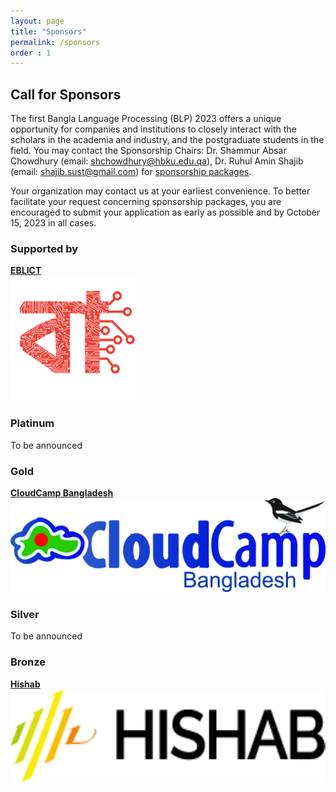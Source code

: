 ```yaml
---
layout: page
title: "Sponsors"
permalink: /sponsors
order : 1
---
```


## Call for Sponsors
The first Bangla Language Processing (BLP) 2023 offers a unique opportunity for companies and institutions to closely interact with the scholars in the academia and industry, and the postgraduate students in the field. You may contact the Sponsorship Chairs: Dr. Shammur Absar Chowdhury (email: shchowdhury@hbku.edu.qa), Dr. Ruhul Amin Shajib (email: shajib.sust@gmail.com) for [sponsorship packages](assets/Sponsorship_Brochure-BLP2023.pdf).



Your organization may contact us at your earliest convenience. To better facilitate your request concerning sponsorship packages, you are encouraged to submit your application as early as possible and by October 15, 2023 in all cases.

### Supported by
[**EBLICT**](https://bangla.gov.bd/)
<br/>
<img src="images/projects-logos-18.svg" style="height:200px; width:auto;" alt="EBLICT">
<br/>


<!-- ## Sponsors -->
<!-- ### Diamond -->



### Platinum
To be announced

### Gold
[**CloudCamp Bangladesh**](https://cloudcampbd.org/)
<br/>
<img src="images/CloudCamp.jpg" style="height:150px; width:auto;" alt="CloudCamp">

### Silver
To be announced

### Bronze
<!-- ![Hishab](images/hishab.png) -->
[**Hishab**](https://hishab.co/)
<br/>
<img src="images/hishab.png" style="height:150px; width:auto;" alt="CloudCamp">
